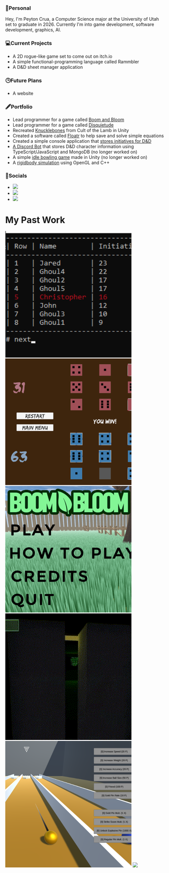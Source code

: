 <html lang="en">
    <body>
        <!---->
        <h3>📖Personal</h3>
        <p>Hey, I'm Peyton Crua, a Computer Science major at the University of Utah set to graduate in 2026. Currently I'm into game development, software development, graphics, AI.</p>
        <!---->
        <h3>💻Current Projects</h3>
        <ul>
            <li>A 2D rogue-like game set to come out on itch.io</li>
            <li>A simple functional-programming language called Rammbler</li>
            <li>A D&D sheet manager application</li>
        </ul>
        <!---->
        <h3>🕒Future Plans</h3>
        <ul>
            <li>A website</li>
        </ul>
        <h3>🖋️Portfolio</h3>
        <ul>
            <li>Lead programmer for a game called <a href="https://rulyguy.itch.io/boom-and-bloom">Boom and Bloom</a></li>
            <li>Lead programmer for a game called <a href="https://stickguy101.itch.io/disquietude">Disquietude</a></li>
            <li>Recreated <a href="https://peytonc27.itch.io/knucklebones">Knucklebones</a> from Cult of the Lamb in Unity</li>
            <li>Created a software called <a href="https://peytonc27.itch.io/floatr">Floatr</a> to help save and solve simple equations</li>
            <li>Created a simple console application that <a href="https://peytonc27.itch.io/initiative-tracker">stores initiatives for D&D</a></li>
            <li><a href="https://github.com/PeytonC27/dnd-bot">A Discord Bot</a> that stores D&D character information using TypeScript/JavaScript and MongoDB (no longer worked on)</li>
            <li>A simple <a href="https://github.com/PeytonC27/Idle-Bowling">idle bowling game</a> made in Unity (no longer worked on)</li>
            <li>A <a href="https://github.com/PeytonC27/OpenGL-Rigidbody-Simulation">rigidbody simulation</a> using OpenGL and C++</li>
        </ul>
        <!---->
        <h3>📱Socials</h3>
        <ul>
            <li>
                <div><a href="https://www.linkedin.com/in/peyton-crua-93a8312a6/"><img src="https://img.shields.io/badge/-LinkedIn-0077B5?style=flat&logo=linkedin&logoColor=white" height="20" /></a ></div>
            </li>
            <li>
                <div><a href="https://peytonc27.itch.io"><img src="https://static.itch.io/images/badge-color.svg" height="20" /></a></div> 
            </li>
            <li>
                <div><a href="https://ko-fi.com/jadepython"><img src="https://ko-fi.com/img/githubbutton_sm.svg" height="20"></a></div>
            </li>
        </ul>
        <!---->
        <h1>My Past Work</h1>
        <a href="https://peytonc27.itch.io/initiative-tracker"><img src="images/init.png" width="400"/></a>
        <a href="https://jadedpython.itch.io/knucklebones"><img src="images/knucklebones.png" width="400"/></a>
        <a href="https://rulyguy.itch.io/boom-and-bloom"><img src="images/bb.png" width="400"/></a>
        <a href="https://stickguy101.itch.io/disquietude"><img src="images/disquietude.gif" width="400"/></a>
        <a href="https://peytonc27.itch.io/idle-bowling"><img src="images/idle-bowling.png" width="400"></a>
        <a href="https://github.com/PeytonC27/OpenGL-Rigidbody-Simulation"><img src="images/opengl.gif" width="400"></a>
    </body>
</html>
